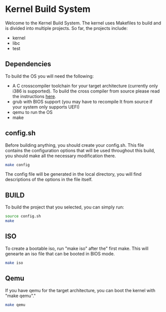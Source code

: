 # Kernel Build System

Welcome to the Kernel Build System. The kernel uses Makefiles to build
and is divided into multiple projects.
So far, the projects include:
- kernel
- libc
- test

## Dependencies

To build the OS you will need the following:
- A C crosscompiler toolchain for your target architecture (currently
  only i386 is supported). To build the cross compiler from source
  please read the instructions [here](https://wiki.osdev.org/GCC_Cross-Compiler).
- grub with BIOS support (you may have to recompile It from source if
  your system only supports UEFI)
- qemu to run the OS
- make

## config.sh

Before building anything, you should create your config.sh. This
file contains the configuration options that will be used throughout
this build, you should make all the necessary modification there.

```bash
make config
```

The config file will be generated in the local directory, you will
find descriptions of the options in the file itself.

## BUILD

To build the project that you selected, you can simply run:

```bash
source config.sh
make
```

## ISO

To create a bootable iso, run "make iso" after the" first make. This
will genearte an iso file that can be booted in BIOS mode.

```bash
make iso
```

## Qemu

If you have qemu for the target architecture, you can boot the kernel
with "make qemu"."
```bash
make qemu
```
